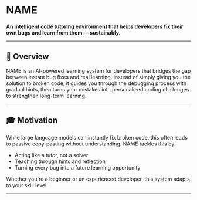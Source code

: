 # NAME

**An intelligent code tutoring environment that helps developers fix their own bugs and learn from them — sustainably.**

---

## 🚀 Overview

NAME is an AI-powered learning system for developers that bridges the gap between instant bug fixes and real learning. Instead of simply giving you the solution to broken code, it guides you through the debugging process with gradual hints, then turns your mistakes into personalized coding challenges to strengthen long-term learning.

---

## 🎓 Motivation

While large language models can instantly fix broken code, this often leads to passive copy-pasting without understanding. NAME tackles this by:

* Acting like a tutor, not a solver
* Teaching through hints and reflection
* Turning every bug into a future learning opportunity

Whether you're a beginner or an experienced developer, this system adapts to your skill level.

---
